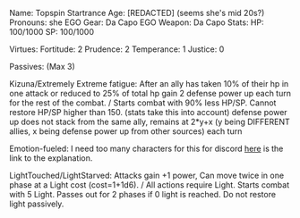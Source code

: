 Name: Topspin Startrance
Age: [REDACTED] (seems she's mid 20s?)
Pronouns: she
EGO Gear: Da Capo
EGO Weapon: Da Capo
Stats: 
HP: 100/1000
SP: 100/1000

Virtues: 
Fortitude: 2
Prudence: 2
Temperance: 1
Justice: 0

Passives: (Max 3)

Kizuna/Extremely Extreme fatigue: After an ally has taken 10% of their hp in one attack or reduced to 25% of total hp gain 2 defense power up each turn for the rest of the combat. / Starts combat with 90% less HP/SP. Cannot restore HP/SP higher than 150. (stats take this into account)
defense power up does not stack from the same ally, remains at 2*y+x (y being DIFFERENT allies, x being defense power up from other sources) each turn

Emotion-fueled: I need too many characters for this for discord [here](<https://github.com/Logirby/Emotion-Level/blob/main/README.md>) is the link to the explanation.

LightTouched/LightStarved: Attacks gain +1 power, Can move twice in one phase at a Light cost (cost=1+1d6). / All actions require Light. Starts combat with 5 Light. Passes out for 2 phases if 0 light is reached. Do not restore light passively.

